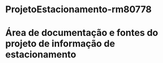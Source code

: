 # ProjetoEstacionamento-rm80778
# Área de documentação e fontes do projeto de informação de estacionamento
